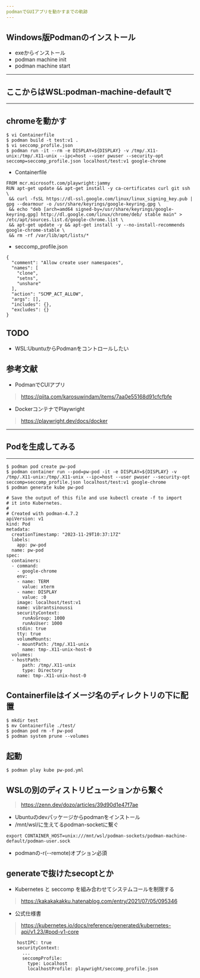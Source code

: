 ```yaml
---
podmanでGUIアプリを動かすまでの軌跡
---
```


## Windows版Podmanのインストール
* exeからインストール
* podman machine init
* podman machine start

---
## ここからはWSL:podman-machine-defaultで
---

## chromeを動かす
```
$ vi Containerfile
$ podman build -t test:v1 .
$ vi seccomp_profile.json
$ podman run -it --rm -e DISPLAY=${DISPLAY} -v /tmp/.X11-unix:/tmp/.X11-unix --ipc=host --user pwuser --security-opt seccomp=seccomp_profile.json localhost/test:v1 google-chrome
```

* Containerfile
```
FROM mcr.microsoft.com/playwright:jammy
RUN apt-get update && apt-get install -y ca-certificates curl git ssh \
 && curl -fsSL https://dl-ssl.google.com/linux/linux_signing_key.pub | gpg --dearmour -o /usr/share/keyrings/google-keyring.gpg \
 && echo "deb [arch=amd64 signed-by=/usr/share/keyrings/google-keyring.gpg] http://dl.google.com/linux/chrome/deb/ stable main" > /etc/apt/sources.list.d/google-chrome.list \
 && apt-get update -y && apt-get install -y --no-install-recommends google-chrome-stable \
 && rm -rf /var/lib/apt/lists/*
```

* seccomp_profile.json
```
{
  "comment": "Allow create user namespaces",
  "names": [
    "clone",
    "setns",
    "unshare"
  ],
  "action": "SCMP_ACT_ALLOW",
  "args": [],
  "includes": {},
  "excludes": {}
}
```

## TODO
* WSL:UbuntuからPodmanをコントロールしたい

## 参考文献
* PodmanでCUIアプリ
> https://qiita.com/karosuwindam/items/7aa0e55168d91cfcfbfe
* DockerコンテナでPlaywright
> https://playwright.dev/docs/docker


---
## Podを生成してみる
---

```
$ podman pod create pw-pod
$ podman container run --pod=pw-pod -it -e DISPLAY=${DISPLAY} -v /tmp/.X11-unix:/tmp/.X11-unix --ipc=host --user pwuser --security-opt seccomp=seccomp_profile.json localhost/test:v1 google-chrome
$ podman generate kube pw-pod
```

```
# Save the output of this file and use kubectl create -f to import
# it into Kubernetes.
#
# Created with podman-4.7.2
apiVersion: v1
kind: Pod
metadata:
  creationTimestamp: "2023-11-29T10:37:17Z"
  labels:
    app: pw-pod
  name: pw-pod
spec:
  containers:
  - command:
    - google-chrome
    env:
    - name: TERM
      value: xterm
    - name: DISPLAY
      value: :0
    image: localhost/test:v1
    name: vibrantsinoussi
    securityContext:
      runAsGroup: 1000
      runAsUser: 1000
    stdin: true
    tty: true
    volumeMounts:
    - mountPath: /tmp/.X11-unix
      name: tmp-.X11-unix-host-0
  volumes:
  - hostPath:
      path: /tmp/.X11-unix
      type: Directory
    name: tmp-.X11-unix-host-0
```

## Containerfileはイメージ名のディレクトリの下に配置
```
$ mkdir test
$ mv Containerfile ./test/
$ podman pod rm -f pw-pod
$ podman system prune --volumes
```

## 起動
```
$ podman play kube pw-pod.yml
```

## WSLの別のディストリビューションから繋ぐ
> https://zenn.dev/dozo/articles/39d90d1e47f7ae
* Ubuntuのdevパッケージからpodmanをインストール
* /mnt/wsl/に生えてるpodman-socketに繋ぐ
```
export CONTAINER_HOST=unix:///mnt/wsl/podman-sockets/podman-machine-default/podman-user.sock
```
* podmanの-r(--remote)オプション必須

## generateで抜けたsecoptとか
* Kubernetes と seccomp を組み合わせてシステムコールを制限する
> https://kakakakakku.hatenablog.com/entry/2021/07/05/095346
* 公式仕様書
> https://kubernetes.io/docs/reference/generated/kubernetes-api/v1.23/#pod-v1-core

```
    hostIPC: true
    securityContext:
      ...
      seccompProfile:
        type: Localhost
        localhostProfile: playwright/seccomp_profile.json
```
